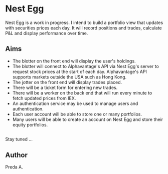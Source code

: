 # Nest Egg

Nest Egg is a work in progress.
I intend to build a portfolio view that updates with securities prices each day.
It will record positions and trades, calculate P&L and display performance over time.

## Aims
* The blotter on the front end will display the user's holdings.
* The blotter will connect to Alphavantage's API via Nest Egg's server to request stock prices at the start of each day. Alphavantage's API supports markets outside the USA such as Hong Kong.
* The jotter on the front end will display trades placed.
* There will be a ticket form for entering new trades.
* There will be a worker on the back end that will run every minute to fetch updated prices from IEX.
* An authentication service may be used to manage users and authentication.
* Each user account will be able to store one or many portfolios.
* Many users will be able to create an account on Nest Egg and store their equity portfolios.

##
Stay tuned ...

## Author
Preda A.